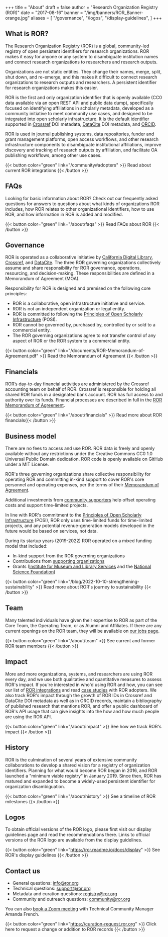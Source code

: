 +++
title = "About"
draft = false
author = "Research Organization Registry (ROR)"
date = "2017-08-16"
banner = "/img/banners/ROR_Banner-orange.jpg"
aliases = [
    "/governance",
	"/logos",
	"/display-guidelines",
]
+++

## What is ROR?

The Research Organization Registry (ROR) is a global, community-led registry of open persistent identifiers for research organizations. ROR makes it easy for anyone or any system to disambiguate institution names and connect research organizations to researchers and research outputs.

Organizations are not static entities. They change their names, merge, split, shut down, and re-emerge, and this makes it difficult to connect research organizations to research outputs and researchers. A persistent identifier for research organizations makes this easier.

ROR is the first and only organization identifier that is openly available (CC0 data available via an open REST API and public data dump), specifically focused on identifying affiliations in scholarly metadata, developed as a community initiative to meet community use cases, and designed to be integrated into open scholarly infrastructure. It is the default identifier supported in [Crossref](https://crossref.org) DOI metadata, [DataCite](https://datacite.org) DOI metadata, and [ORCID](https://orcid.org).

ROR is used in journal publishing systems, data repositories, funder and grant management platforms, open access workflows, and other research infrastructure components to disambiguate institutional affiliations, improve discovery and tracking of research outputs by affiliation, and facilitate OA publishing workflows, among other use cases. 

{{< button color="green" link="/community#adopters" >}} Read about current ROR integrations {{< /button >}}

## FAQs

Looking for basic information about ROR? Check out our frequently asked questions for answers to questions about what kinds of organizations ROR includes, how ROR relates to other organizational identifiers, how to use ROR, and how information in ROR is added and modified. 

{{< button color="green" link="/about/faqs" >}} Read FAQs about ROR {{< /button >}} 

## Governance

ROR is operated as a collaborative initiative by [California Digital Library](https://cdlib.org), [Crossref](https://www.crossref.org), and [DataCite](https://datacite.org). The three ROR governing organizations collectively assume and share responsibility for ROR governance, operations, resourcing, and decision-making. These responsibilities are defined in a Memorandum of Agreement (MOA).

Responsibility for ROR is designed and premised on the following core principles:

- ROR is a collaborative, open infrastructure initiative and service. 
- ROR is not an independent organization or legal entity. 
- ROR is committed to following the [Principles of Open Scholarly Infrastructure](https://openscholarlyinfrastructure.org) (POSI).
- ROR cannot be governed by, purchased by, controlled by or sold to a commercial entity.
- The ROR governing organizations agree to not transfer control of any aspect of ROR or the ROR system to a commercial entity.

{{< button color="green" link="/documents/ROR-Memorandum-of-Agreement.pdf" >}} Read the Memorandum of Agreement {{< /button >}}

## Financials

ROR’s day-to-day financial activities are administered by the Crossref accounting team on behalf of ROR. Crossref is responsible for holding all shared ROR funds in a designated bank account. ROR has full access to and authority over its funds. Financial processes are described in full in the [ROR Memorandum of Agreement](/documents/ROR-Memorandum-of-Agreement.pdf).

{{< button color="green" link="/about/financials" >}} Read more about ROR financials{{< /button >}}

## Business model

There are no fees to access and use ROR. ROR data is freely and openly available without any restrictions under the Creative Commons CC0 1.0 Universal Public Domain dedication. ROR code is openly available on GitHub under a MIT License.

ROR's three governing organizations share collective responsibility for operating ROR and committing in-kind support to cover ROR's core personnel and operating expenses, per the terms of their [Memorandum of Agreement](/documents/ROR-Memorandum-of-Agreement.pdf).

Additional investments from [community supporters](/community#supporters) help offset operating costs and support time-limited projects.

In line with ROR's commitment to the [Principles of Open Scholarly Infrastructure](https://openscholarlyinfrastructure.org) (POSI), ROR only uses time-limited funds for time-limited projects, and any potential revenue-generation models developed in the future would be based on services, not data.

During its startup years (2019-2022) ROR operated on a mixed funding model that included:

- In-kind support from the ROR governing organizations
- Contributions from [supporting organizations](/community#supporters)
- Grants ([Institute for Museum and Library Services](https://www.imls.gov/grants/awarded/lg-246305-ols-20) and the [National Science Foundation](https://www.nsf.gov/awardsearch/showAward?AWD_ID=2031172))

{{< button color="green" link="/blog/2022-10-10-strengthening-sustainability" >}} Read more about ROR's journey to sustainability {{< /button >}}

## Team

Many talented individuals have given their expertise to ROR as part of the Core Team, the Operating Team, or as Alumni and Affiliates. If there are any current openings on the ROR team, they will be available on [our jobs page](/jobs). 

{{< button color="green" link="/about/team" >}} See current and former ROR team members {{< /button >}}

## Impact

More and more organizations, systems, and researchers are using ROR every day, and we use both qualitative and quantitative measures to assess ROR's impact. If you're interested in who'd using ROR and how, you can see our list of [ROR integrations](https://bit.ly/ror-integrations) and read [case studies](/categories/case-studies) with ROR adopters. We also track ROR's impact through the growth of ROR IDs in Crossref and DataCite DOI metadata as well as in ORCID records, maintain a bibliography of published research that mentions ROR, and offer a public dashboard of ROR's API usage that can give insights into the how and how much people are using the ROR API. 

{{< button color="green" link="/about/impact" >}} See how we track ROR's impact {{< /button >}}

## History

ROR is the culmination of several years of extensive community collaborations to develop a shared vision for a registry of organization identifiers. Planning for what would become ROR began in 2016, and ROR launched a "minimum viable registry" in January 2019. Since then, ROR has matured and expanded to become a widely-used persistent identifier for organization disambiguation. 

{{< button color="green" link="/about/history" >}} See a timeline of ROR milestones {{< /button >}}

## Logos 

To obtain official versions of the ROR logo, please first visit our display guidelines page and read the recommendations there. Links to official versions of the ROR logo are available from the display guidelines. 

{{< button color="green" link="https://ror.readme.io/docs/display" >}} See ROR's display guidelines {{< /button >}}

## Contact us

- General questions: info@ror.org 
- Technical questions: support@ror.org 
- Metadata and curation questions: registry@ror.org 
- Community and outreach questions: community@ror.org 

You can also [book a Zoom meeting](https://calendly.com/ror-chat) with Technical Community Manager Amanda French. 

{{< button color="green" link="https://curation-request.ror.org" >}} Click here to request a change or addition to ROR records {{< /button >}}
